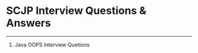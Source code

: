 # SCJP Interview Questions & Answers


---

  <p align="center">
    <ol>
    <li>Java OOPS Interview Quetions</li>
    </ol>
  </p>

